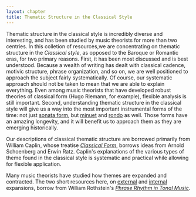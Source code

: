 ```yaml
---
layout: chapter
title: Thematic Structure in the Classical Style
---
```


Thematic structure in the classical style is incredibly diverse and interesting, and has been studied by music theorists for more than two centries. In this colletion of resources,we are concentrating on thematic structure in the *Classical style*, as opposed to the Baroque or Romantic eras, for two primary reasons. First, it has been most discussed and is best understood. Because a wealth of writing has dealt with classical cadence, motivic structure, phrase organization, and so on, we are well positioned to approach the subject fairly systematically. Of course, our systematic approach should not be taken to mean that we are able to explain everything. Even among music theorists that have developed robust theories of classical form (Hugo Riemann, for example), flexible analysis is still important. Second, understanding thematic structure in the classical style will give us a way into the most important instrumental forms of the time: not just [sonata form](sonata.html), but [minuet](minuet.html) and [rondo](rondo.html) as well. Those forms have an amazing longevity, and it will benefit us to approach them as they are emerging historically.

Our descriptions of classical thematic structure are borrowed primarily from William Caplin, whose treatise [*Classical Form*](https://openlibrary.org/works/OL2689355W/Classical_form), borrows ideas from Arnold Schoenberg and Erwin Ratz. Caplin's explanations of the various types of theme found in the classical style is systematic and practical while allowing for flexible application. 

Many music theorists have studied how themes are expanded and contracted. The two short resources here, on [external](externalExpansions.html) and [internal](internalExpansions.html) expansions, borrow from William Rothstein's [*Phrase Rhythm in Tonal Music*](https://openlibrary.org/books/OL2059999M/Phrase_rhythm_in_tonal_music). 

 